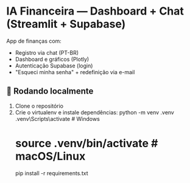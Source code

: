 # IA Financeira — Dashboard + Chat (Streamlit + Supabase)

App de finanças com:
- Registro via chat (PT-BR)
- Dashboard e gráficos (Plotly)
- Autenticação Supabase (login)
- "Esqueci minha senha" + redefinição via e-mail

## 🚀 Rodando localmente

1. Clone o repositório
2. Crie o virtualenv e instale dependências:
   python -m venv .venv
   .venv\Scripts\activate    # Windows
   # source .venv/bin/activate  # macOS/Linux
   pip install -r requirements.txt
